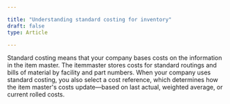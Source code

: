 ```yaml
---

title: "Understanding standard costing for inventory"
draft: false
type: Article

---
```


Standard costing means that your company bases costs on the information in the item master. The itemmaster stores costs for standard routings and bills of material by facility and part numbers. When your company uses standard costing, you also select a cost reference, which determines how the item master's costs update—based on last actual, weighted average, or current rolled costs.

​